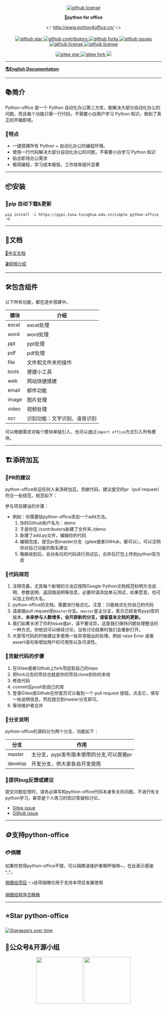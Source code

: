 <p align="center">
    <a target="_blank" href='https://github.com/CoderWanFeng/python-office'>
    <img src="http://python4office.cn/images/github-nav.jpg" alt="github license"/>
    </a>   
</p>
<p align="center">
	<strong>🍬python for office</strong>
</p>
<p align="center">
	👉 <a href="http://www.python4office.cn/">http://www.python4office.cn/</a> 👈
</p>


<p align="center" name="'github">
    <a target="_blank" href='https://github.com/CoderWanFeng/python-office'>
    <img src="https://img.shields.io/github/stars/CoderWanFeng/python-office.svg?style=social" alt="github star"/>
    </a>
    <a target="_blank" href='https://github.com/CoderWanFeng/python-office'>
    <img src="https://img.shields.io/github/contributors/CoderWanFeng/python-office" alt="github contributors"/>
    </a>
    <a target="_blank" href='https://github.com/CoderWanFeng/python-office'>
    <img src="https://img.shields.io/github/forks/CoderWanFeng/python-office" alt="github forks"/>
    </a>
    <a target="_blank" href='https://github.com/CoderWanFeng/python-office'>
    <img src="https://img.shields.io/github/issues/CoderWanFeng/python-office" alt="github issues"/>
    </a>	
    <a target="_blank" href='https://github.com/CoderWanFeng/python-office'>
    <img src="https://img.shields.io/github/issues-pr/CoderWanFeng/python-office" alt="github license"/>
    </a>
    <a target="_blank" href='https://github.com/CoderWanFeng/python-office'>
    <img src="https://img.shields.io/github/license/CoderWanFeng/python-office" alt="github license"/>
    </a>   
</p>

<p align="center" name="gitee">
	<a target="_blank" href='https://gitee.com/CoderWanFeng/python-office/'>
		<img src='https://gitee.com/CoderWanFeng/python-office/badge/star.svg?theme=dark' alt='gitee star'/>
	</a>
	<a target="_blank" href='https://github.com/CoderWanFeng/python-office'>
		<img src="https://gitee.com/CoderWanFeng/python-office/badge/fork.svg?theme=dark" alt="gitee fork"/>
	</a>
	<a href="http://www.python4office.cn/images/qq.jpg">
	<img src="https://img.shields.io/badge/QQ-1090738447-orange"/></a>
</p>





-------------------------------------------------------------------------------

[**🌎English Documentation**](README-EN.md)

-------------------------------------------------------------------------------

## 📚简介

Python-office 是一个 Python 自动化办公第三方库，能解决大部分自动化办公的问题。而且每个功能只需一行代码，不需要小白用户学习 Python 知识，做到了真正的开箱即用。

### 🍺特点
- 一键搭建所有 Python + 自动化办公的编程环境。
- 使用一行代码解决大部分自动化办公的问题，不需要小白学习 Python 知识
- 贴合职场办公需求
- 极简编程，学习成本极低，工作效率提升显著


-------------------------------------------------------------------------------

## 📦安装

### 🍊pip 自动下载&更新

```
pip install -i https://pypi.tuna.tsinghua.edu.cn/simple python-office -U
```


-------------------------------------------------------------------------------

## 📝文档

[📘中文文档](http://www.python4office.cn/python-office/profile/)


[🎬视频介绍](https://space.bilibili.com/259649365/channel/collectiondetail?sid=378950)


-------------------------------------------------------------------------------

## 🛠️包含组件

以下所有功能，都在逐步搭建中。

| 模块                   |     介绍                                                                          |
| ----------------------|---------------------------------------------------------------------------------- |
| excel                 |     excel处理                                              |
| word                  |     word处理                                              |
| ppt                   |     ppt处理                                                                     |
| pdf                   |     pdf处理                                              |
| file                  |     文件和文件夹的操作                                          |
| tools                 |     便捷小工具                                        |
| web                   |     网站快捷搭建                                         |
| email                 |     邮件功能                                                        |
| image                 |     图片处理            |
| video                 |     视频处理                                          |
| ocr                   |     识别功能：文字识别、语音识别                                                         |

可以根据需求对每个模块单独引入，也可以通过`import office`方式引入所有模块。


-------------------------------------------------------------------------------

## 🏗️添砖加瓦


### 📐PR的建议

python-office欢迎任何人来添砖加瓦，贡献代码，建议提交的pr（pull request）符合一些规范，规范如下：

参与项目建设的步骤：
- 例如：你需要给python-office添加一个add方法。
   1. 你的Github账户名为：demo
   2. 于是你在./contributors新建了文件夹./demo
   3. 新建了add.py文件，编辑你的代码
   4. 编辑完成，提交pr到master分支（gitee或者GitHub，都可以）。可以注明你对自己功能的取名建议
   5. 晚枫收到后，会对各位的代码进行测试后，合并后打包上传到python官方库

### 📐代码规范

1. 注释完备，尤其每个新增的方法应按照Google Python文档规范标明方法说明、参数说明、返回值说明等信息，必要时请添加单元测试，如果愿意，也可以加上你的大名。
2. python-office的文档，需要进行格式化。注意：只能格式化你自己的代码
3. 请直接pull request到`master`分支。`master`是主分支，表示已经发布pypi库的版本。**未来参与人数增多，会开辟新的分支，请留意本文档的更新。**
4. 我们如果关闭了你的issue或pr，请不要诧异，这是我们保持问题处理整洁的一种方式，你依旧可以继续讨论，当有讨论结果时我们会重新打开。
5. 大家写代码的时候建议多使用一些异常报出的处理，例如 raise Error 或者 assert语句来增加用户的可用性以及可读性。


### 🧬贡献代码的步骤

1. 在Gitee或者Github上fork项目到自己的repo
2. 把fork过去的项目也就是你的项目clone到你的本地
3. 修改代码
4. commit后push到自己的库
5. 登录Gitee或Github在你首页可以看到一个 pull request 按钮，点击它，填写一些说明信息，然后提交到master分支即可。
6. 等待维护者合并

### 🎋分支说明

python-office的源码分为两个分支，功能如下：

| 分支       | 作用                                                          |
|-----------|---------------------------------------------------------------|
| master | 主分支，pypi发布版本使用的分支,可以直接pr |
| develop    | 开发分支，供大家各自开发使用                 |

### 🐞提供bug反馈或建议

提交问题反馈时，请务必填写和python-office代码本身有关的问题，不进行有关python学习，甚至是个人练习的知识答疑和讨论。

- [Gitee issue](https://gitee.com/CoderWanFeng/python-office/issues)
- [Github issue](https://github.com/CoderWanFeng/python-office/issues)

-------------------------------------------------------------------------------

## 🪙支持python-office

### 💳捐赠

如果你觉得python-office不错，可以捐赠请维护者喝杯咖啡~，在此表示感谢^_^。

[捐赠给项目](https://gitee.com/CoderWanFeng/python-office) 👈该项捐赠仅用于支持本项目发展使用

[捐赠给程序员晚枫](http://python4office.cn/images/wechat-pay.jpg)


-------------------------------------------------------------------------------

## ⭐Star python-office

[![Stargazers over time](https://starchart.cc/CoderWanFeng/python-office.svg)](https://starchart.cc/CoderWanFeng/python-office)

## 📌公众号&开源小组

<div align="center">
	<img src="http://www.python4office.cn/images/account-display/10-gzh.jpg" height="150">
	<img src="http://www.python4office.cn/images/python-office.jpg" height="150">
</div>
